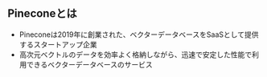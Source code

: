 ## Pineconeとは

- Pineconeは2019年に創業された、ベクターデータベースをSaaSとして提供するスタートアップ企業
- 高次元ベクトルのデータを効率よく格納しながら、迅速で安定した性能で利用できるベクターデータベースのサービス

##
